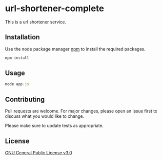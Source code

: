 # url-shortener-complete

This is a url shortener service. 

## Installation

Use the node package manager [npm](https://www.npmjs.com/) to install the required packages.

```bash
npm install
```

## Usage

```javascript
node app.js
```

## Contributing
Pull requests are welcome. For major changes, please open an issue first to discuss what you would like to change.

Please make sure to update tests as appropriate.

## License
[GNU General Public License v3.0](https://choosealicense.com/licenses/gpl-3.0/)
